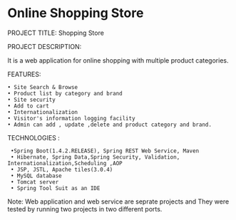 # Online Shopping Store

PROJECT TITLE: Shopping Store

PROJECT DESCRIPTION:

It is a web application for online shopping with multiple product categories.

FEATURES:

    • Site Search & Browse
    • Product list by category and brand
    • Site security
    • Add to cart
    • Internationalization
    • Visitor's information logging facility
    • Admin can add , update ,delete and product category and brand.

TECHNOLOGIES :

     •Spring Boot(1.4.2.RELEASE), Spring REST Web Service, Maven
     • Hibernate, Spring Data,Spring Security, Validation, Internationalization,Scheduling ,AOP
     • JSP, JSTL, Apache tiles(3.0.4)
     • MySQL database
     • Tomcat server
     • Spring Tool Suit as an IDE

Note: Web application and web service are seprate projects and They were tested by running two projects in two different ports. 
